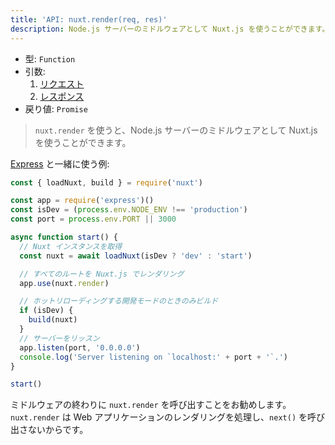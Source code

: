 ```yaml
---
title: 'API: nuxt.render(req, res)'
description: Node.js サーバーのミドルウェアとして Nuxt.js を使うことができます。
---
```


- 型: `Function`
- 引数:
    1. [リクエスト](https://nodejs.org/api/http.html#http_class_http_incomingmessage)
    2. [レスポンス](https://nodejs.org/api/http.html#http_class_http_serverresponse)
- 戻り値: `Promise`

> `nuxt.render` を使うと、Node.js サーバーのミドルウェアとして Nuxt.js を使うことができます。

[Express](https://github.com/expressjs/express) と一緒に使う例:

```js
const { loadNuxt, build } = require('nuxt')

const app = require('express')()
const isDev = (process.env.NODE_ENV !== 'production')
const port = process.env.PORT || 3000

async function start() {
  // Nuxt インスタンスを取得
  const nuxt = await loadNuxt(isDev ? 'dev' : 'start')

  // すべてのルートを Nuxt.js でレンダリング
  app.use(nuxt.render)

  // ホットリローディングする開発モードのときのみビルド
  if (isDev) {
    build(nuxt)
  }
  // サーバーをリッスン
  app.listen(port, '0.0.0.0')
  console.log('Server listening on `localhost:' + port + '`.')
}

start()
```

<div class="Alert">

ミドルウェアの終わりに `nuxt.render` を呼び出すことをお勧めします。`nuxt.render` は Web アプリケーションのレンダリングを処理し、`next()` を呼び出さないからです。

</div>
